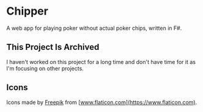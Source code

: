 # Chipper

A web app for playing poker without actual poker chips, written in F#.

## This Project Is Archived

I haven't worked on this project for a long time and don't have time for it as I'm focusing on other projects.

## Icons

Icons made by [Freepik](https://www.freepik.com) from [www.flaticon.com](https://www.flaticon.com).
